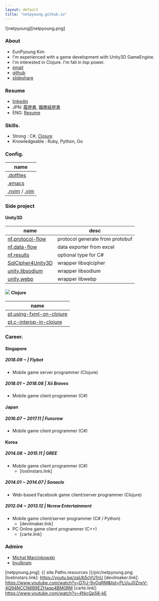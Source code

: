 ```yaml
---
layout: default
title: "netpyoung.github.io"
---
```


![netpyoung][netpyoung.png]

### About
* <span class="flag-icon flag-icon-kr flag-icon-squared"></span> EunPyoung Kim
* I'm experienced with a game development with Unity3D GameEngine.
* I'm interested in Clojure. I'm fall in lisp power.
* <i class="far fa-envelope"></i> [email](mailto:netpyoung@gmail.com)
* <i class="fab fa-github"></i> [github](http://github.com/netpyoung)
* <i class="fab fa-slideshare" aria-hidden="true"></i> [slideshare](https://www.slideshare.net/netpyoung)

### Resume
* <i class="fab fa-linkedin" aria-hidden="true"></i> [linkedin](https://www.linkedin.com/in/netpyoung/)
* <span class="flag-icon flag-icon-jp flag-icon-squared"></span> JPN: [履歴書](https://docs.google.com/document/d/1eiagvIR9Zko-DNXf6miQRYR1zaM_KjViFT2NX4vjijQ/edit?usp=sharing), [職務経歴書](https://docs.google.com/document/d/14MjsZ5TFvB9J_Lj_4QAKxk2FKypE5tlqlsKoIQTH6nw/edit?usp=sharing)
* <span class="flag-icon flag-icon-gb flag-icon-squared"></span> ENG: [Resume](https://docs.google.com/document/d/1sS9sx-LH2124aj4-NtRX3thAnmGLKjNRH2j2Y_3SSdQ/edit?usp=sharing)



### Skills.
* Strong : C#, [Clojure](http://www.4clojure.com/user/netpyoung)
* Knowledgeable : Ruby, Python, Go

### Config.

| name                                                                                                      |
|-----------------------------------------------------------------------------------------------------------|
| [.dotfiles](https://github.com/netpyoung/netpyoung.dotfiles)                                              |
| [.emacs](https://github.com/netpyoung/netpyoung.emacs.d)                                                  |
| [.nvim](https://github.com/netpyoung/netpyoung.nvim) / [.vim](https://github.com/netpyoung/netpyoung.vim) |

### Side project
#### Unity3D

| name                                                                | desc                            |
|---------------------------------------------------------------------|---------------------------------|
| [nf.protocol-flow](https://github.com/netpyoung/nf.protocol-flow)   | protocol generate from protobuf |
| [nf.data-flow](https://github.com/netpyoung/nf.data-flow)           | data exporter from excel        |
| [nf.results](https://github.com/netpyoung/NF.Results)               | optional type for C#            |
| [SqlCipher4Unity3D](https://github.com/netpyoung/SqlCipher4Unity3D) | wrapper libsqlcipher            |
| [unity.libsodium](https://github.com/netpyoung/unity.libsodium)     | wrapper libsodium               |
| [unity.webp](https://github.com/netpyoung/unity.webp)               | wrapper libwebp                 |

####  <span class="icon "><img src="{{ site.Paths.resources }}/icon/clojure.png" /></span> Clojure

| name                                                                              |
|-----------------------------------------------------------------------------------|
| [pt.using-fxml-on-clojure](https://github.com/netpyoung/pt.using-fxml-on-clojure) |
| [pt.c-interop-in-clojure](https://github.com/netpyoung/pt.c-interop-in-clojure)   |


### Career.
#### <span class="flag-icon flag-icon-sg flag-icon-squared"></span> Singapore
##### 2018.09 ~ | Flybot
* Mobile game server programmer (Clojure)

##### 2018.01 ~ 2018.08 | Xii Braves
* Mobile game client programmer (C#)

#### <span class="flag-icon flag-icon-jp flag-icon-squared"></span> Japan
##### 2016.07 ~ 2017.11 | Funcrew
* Mobile game client programmer (C#)

#### <span class="flag-icon flag-icon-kr flag-icon-squared"></span> Korea
##### 2014.08 ~ 2015.11 | GREE
* Mobile game client programmer (C#)
  - [lostinstars.link]

##### 2014.01 ~ 2014.07 | Sonaclo
* Web-based Facebook game client/server programmer (Clojure)

##### 2012.04 ~ 2013.12 | Ncrew Entertainment
* Mobile game client/server programmer (C# / Python)
  - [devilmaker.link]
* PC Online game client programmer (C++)
  - [carte.link]

### Admire
* [Michal Marcinkowski](https://mm.soldat.pl/)
* [byulbram](http://blog.naver.com/byulbram)


[netpyoung.png]: {{ site.Paths.resources }}/pic/netpyoung.png
[lostinstars.link]: https://youtu.be/zaUb5cVU1nU
[devilmaker.link]: https://www.youtube.com/watch?v=D7rJ-9vOqRM&list=PLUuJ0ZnxV-4Q94NCCN6B9EZHaqp4BM0RM
[carte.link]: https://www.youtube.com/watch?v=4NicQp58-kE
